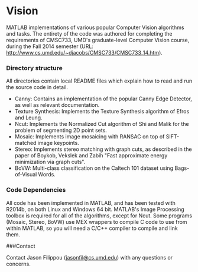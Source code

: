 Vision
======

MATLAB implementations of various popular Computer Vision algorithms and tasks. The entirety of the code was authored for completing the requirements
of CMSC733, UMD's graduate-level Computer Vision course, during the Fall 2014 semester (URL: http://www.cs.umd.edu/~djacobs/CMSC733/CMSC733_14.htm).

### Directory structure

All directories contain local README files which explain how to read and run the source code in detail.

* Canny: Contains an implementation of the popular Canny Edge Detector, as well as relevant documentation.
* Texture Synthesis: Implements the Texture Synthesis algorithm of Efros and Leung.
* Ncut: Implements the Normalized Cut algorithm of Shi and Malik for the problem of segmenting 2D point sets.
* Mosaic: Implements image mosaicing with RANSAC on top of SIFT-matched image keypoints. 
* Stereo: Implements stereo matching with graph cuts, as described in the paper of Boykob, Vekslek and Zabih "Fast approximate energy minimization via graph cuts".
* BoVW: Multi-class classification on the Caltech 101 dataset using Bags-of-Visual Words. 

### Code Dependencies

All code has been implemented in MATLAB, and has been tested with R2014b, on both Linux and Windows 64 bit. MATLAB's Image Processing toolbox is required
for all of the algorithms, except for Ncut. Some programs (Mosaic, Stereo, BoVW) use MEX wrappers to compile C code to use from within MATLAB, so you will
need a C/C++ compiler to compile and link them. 

###Contact

Contact Jason Filippou (jasonfil@cs.umd.edu) with any questions or concerns.
